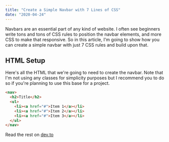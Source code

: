 ```yaml
---
title: "Create a Simple Navbar with 7 Lines of CSS"
date: "2020-04-24"
---
```


Navbars are an essential part of any kind of website. I often see beginners write tons and tons of CSS rules to position the navbar elements, and more CSS to make that responsive. So in this article, I'm going to show how you can create a simple navbar with just 7 CSS rules and build upon that.

## HTML Setup

Here's all the HTML that we're going to need to create the navbar. Note that I'm not using any classes for simplicity purposes but I recommend you to do so if you're planning to use this base for a project.
```html
<nav>
  <h2>Title</h2>
  <ul>
    <li><a href="#">Item 1</a></li>
    <li><a href="#">Item 2</a></li>
    <li><a href="#">Item 3</a></li>
  </ul>
</nav>
```
Read the rest on [dev.to](https://dev.to/supanthapaul/create-a-simple-navbar-with-7-lines-of-css-4h7f)
